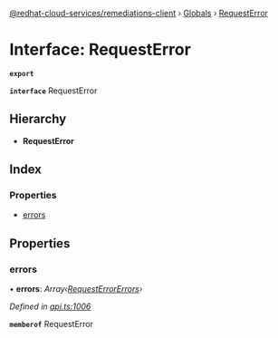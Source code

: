 [@redhat-cloud-services/remediations-client](../README.md) › [Globals](../globals.md) › [RequestError](requesterror.md)

# Interface: RequestError

**`export`** 

**`interface`** RequestError

## Hierarchy

* **RequestError**

## Index

### Properties

* [errors](requesterror.md#errors)

## Properties

###  errors

• **errors**: *Array‹[RequestErrorErrors](requesterrorerrors.md)›*

*Defined in [api.ts:1006](https://github.com/fhlavac/javascript-clients/blob/master/packages/remediations/api.ts#L1006)*

**`memberof`** RequestError
